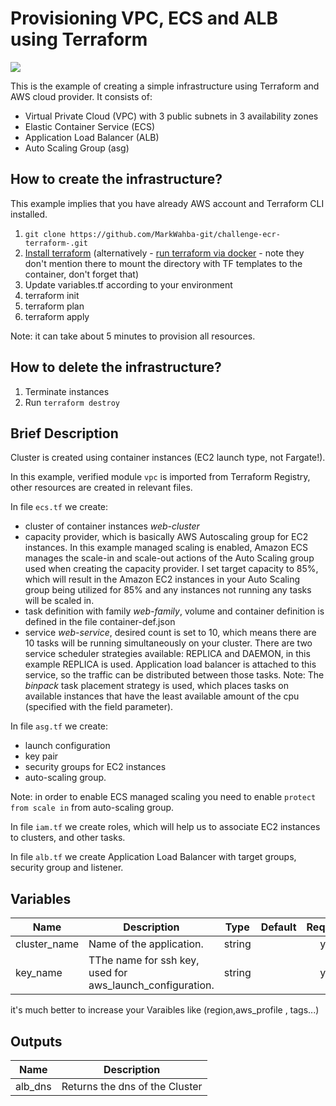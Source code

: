 # Provisioning VPC, ECS and ALB using Terraform

![](https://github.com/MarkWahba-git/challenge-ecr-terraform/workflows/Terraform/badge.svg)

This is the example of creating a simple infrastructure using Terraform and AWS cloud provider. It consists of:
- Virtual Private Cloud (VPC) with 3 public subnets in 3 availability zones
- Elastic Container Service (ECS)
- Application Load Balancer (ALB)
- Auto Scaling Group (asg)

## How to create the infrastructure?
This example implies that you have already AWS account and Terraform CLI installed.
1. `git clone https://github.com/MarkWahba-git/challenge-ecr-terraform-.git`
2. [Install terraform](https://www.terraform.io/intro/getting-started/install.html) (alternatively - [run terraform via docker](https://hub.docker.com/r/hashicorp/terraform/) - note they don't mention there to mount the directory with TF templates to the container, don't forget that)
3. Update variables.tf according to your environment
4. terraform init
5. terraform plan
6. terraform apply

Note: it can take about 5 minutes to provision all resources.
## How to delete the infrastructure?
1. Terminate instances
2. Run `terraform destroy`

## Brief Description

Cluster is created using container instances (EC2 launch type, not Fargate!). 

In this example, verified module `vpc` is imported from Terraform Registry, other resources are created in relevant files.

In file `ecs.tf` we create:
  - cluster of container instances _web-cluster_
  - capacity provider, which is basically AWS Autoscaling group for EC2 instances. In this     example managed scaling is enabled, 
  Amazon ECS manages the scale-in and scale-out actions of the Auto Scaling group used when creating the capacity provider. 
  I set target capacity to 85%, which will result in the Amazon EC2 instances in your Auto Scaling group being utilized for 85% and any instances not running any tasks will be scaled in.
  - task definition with family _web-family_, volume and container definition is defined in the file container-def.json
  - service _web-service_, desired count is set to 10, which means there are 10 tasks will be running simultaneously on your cluster. There are two service scheduler strategies available: REPLICA and DAEMON, in this example REPLICA is used. Application load balancer is attached to this service, so the traffic can be distributed between those tasks.
  Note: The _binpack_ task placement strategy is used, which places tasks on available instances that have the least available amount of the cpu (specified with the field parameter). 

In file `asg.tf` we create:
  - launch configuration
  - key pair
  - security groups for EC2 instances
  - auto-scaling group. 

Note: in order to enable ECS managed scaling you need to enable `protect from scale in` from auto-scaling group.

In file `iam.tf` we create roles, which will help us to associate EC2 instances to clusters, and other tasks.

In file `alb.tf` we create Application Load Balancer with target groups, security group and listener. 

## Variables

| Name | Description | Type | Default | Required |
|------|-------------|:----:|:-----:|:-----:|
| cluster_name | Name of the application.  | string |  | yes |
| key_name | TThe name for ssh key, used for aws_launch_configuration.| string |  | yes |

it's much better to increase your Varaibles like (region,aws_profile , tags...)

## Outputs

| Name | Description |
|------|-------------|
| alb_dns | Returns the dns of the Cluster  |

